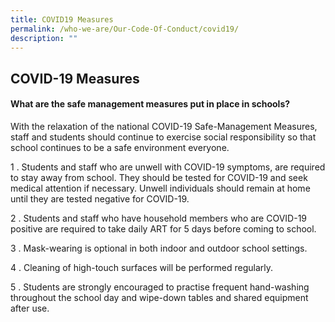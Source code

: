 ```yaml
---
title: COVID19 Measures
permalink: /who-we-are/Our-Code-Of-Conduct/covid19/
description: ""
---
```

## COVID-19 Measures

#### What are the safe management measures put in place in schools?

With the relaxation of the national COVID-19 Safe-Management Measures, staff and students should continue to exercise social responsibility so that school continues to be a safe environment everyone.  
  
1 \.  Students and staff who are unwell with COVID-19 symptoms, are required to stay away from school. They should be tested for COVID-19 and seek medical attention if necessary. Unwell individuals should remain at home until they are tested negative for COVID-19.
  
2 \.  Students and staff who have household members who are COVID-19 positive are required to take daily ART for 5 days before coming to school.
  
3 \.  Mask-wearing is optional in both indoor and outdoor school settings.
  
4 \.  Cleaning of high-touch surfaces will be performed regularly.
  
5 \.  Students are strongly encouraged to practise frequent hand-washing throughout the school day and wipe-down tables and shared equipment after use.